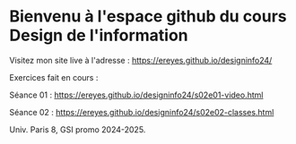 # Bienvenu à l'espace github du cours Design de l'information

Visitez mon site live à l'adresse :
https://ereyes.github.io/designinfo24/

Exercices fait en cours :

Séance 01 :
https://ereyes.github.io/designinfo24/s02e01-video.html

Séance 02 :
https://ereyes.github.io/designinfo24/s02e02-classes.html

Univ. Paris 8, GSI promo 2024-2025.
 
